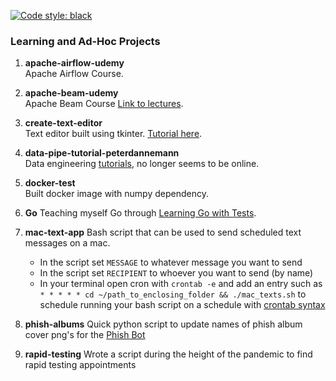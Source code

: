 [![Code style: black](https://img.shields.io/badge/code%20style-black-000000.svg)](https://github.com/psf/black)

### Learning and Ad-Hoc Projects

1. **apache-airflow-udemy**  
Apache Airflow Course.

1. **apache-beam-udemy**  
Apache Beam Course [Link to lectures](http://datastack.tv/apache-beam-course.html).

1. **create-text-editor**  
Text editor built using tkinter. [Tutorial here](https://www.youtube.com/watch?v=xqDonHEYPgA&ab_channel=ZachKing).

1. **data-pipe-tutorial-peterdannemann**  
Data engineering [tutorials](https://peterdannemann.com/), no longer seems to be online.

1. **docker-test**  
Built docker image with numpy dependency.

1. **Go**
Teaching myself Go through [Learning Go with Tests](https://quii.gitbook.io/learn-go-with-tests/).

1. **mac-text-app**
Bash script that can be used to send scheduled text messages on a mac.  
   * In the script set `MESSAGE` to whatever message you want to send
   * In the script set `RECIPIENT` to whoever you want to send (by name)
   * In your terminal open cron with `crontab -e` and add an entry such as `* * * * * cd ~/path_to_enclosing_folder && ./mac_texts.sh` to schedule running your bash script on a schedule with [crontab syntax](https://crontab.guru/)

1. **phish-albums**
Quick python script to update names of phish album cover png's for the [Phish Bot](https://github.com/shapiroj18/phish-bot)

1. **rapid-testing**
Wrote a script during the height of the pandemic to find rapid testing appointments